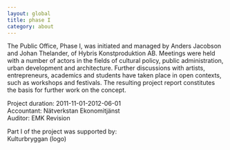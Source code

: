 ```yaml
---
layout: global
title: phase I
category: about
---
```


The Public Office, Phase I, was initiated and managed by Anders Jacobson and Johan Thelander, of Hybris Konstproduktion AB. Meetings were held with a number of actors in the fields of cultural policy, public administration, urban development and architecture. Further discussions with artists, entrepreneurs, academics and students have taken place in open contexts, such as workshops and festivals. The resulting project report constitutes the basis for further work on the concept.  

Project duration: 2011-11-01-2012-06-01  
Accountant: Nätverkstan Ekonomitjänst  
Auditor: EMK Revision    

Part I of the project was supported by:  
Kulturbryggan (logo)